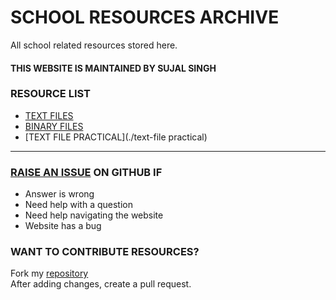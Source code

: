 # SCHOOL RESOURCES ARCHIVE

All school related resources stored here.

#### THIS WEBSITE IS MAINTAINED BY SUJAL SINGH

### RESOURCE LIST

- [TEXT FILES](./text-files)
- [BINARY FILES](./binary-files)
- [TEXT FILE PRACTICAL](./text-file practical)


---

### [RAISE AN ISSUE](https://github.com/sujaldev/school/issues/new/choose) ON GITHUB IF

- Answer is wrong
- Need help with a question
- Need help navigating the website
- Website has a bug

### WANT TO CONTRIBUTE RESOURCES?

Fork my [repository](https://github.com/sujaldev/school) \
After adding changes, create a pull request.